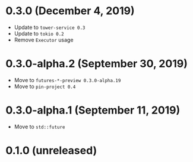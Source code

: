 # 0.3.0 (December 4, 2019)

- Update to `tower-service 0.3`
- Update to `tokio 0.2`
- Remove `Executor` usage

# 0.3.0-alpha.2 (September 30, 2019)

- Move to `futures-*-preview 0.3.0-alpha.19`
- Move to `pin-project 0.4`

# 0.3.0-alpha.1 (September 11, 2019)

- Move to `std::future`

# 0.1.0 (unreleased)

